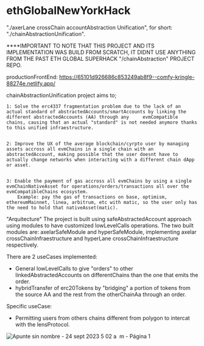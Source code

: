 # ethGlobalNewYorkHack
"./axerLane crossChain accountAbstraction Unification", for short: "./chainAbstractionUnification".

****IMPORTANT TO NOTE THAT THIS PROJECT AND ITS IMPLEMENTATION WAS BUILD FROM SCRATCH, IT DIDNT USE ANYTHING FROM THE PAST ETH GLOBAL SUPERHACK "/chainAbstraction" PROJECT REPO.

productionFrontEnd:           https://65101d926686c853249ab8f9--comfy-kringle-88274e.netlify.app/

chainAbstractionUnification project aims to; 
    
    
    1: Solve the erc4337 fragmentation problem due to the lack of an actual standard of abstractedAccounts/smartAccounts by linking the different abstractedAccounts (AA) through any     evmCompatible chains, causing that an actual "standard" is not needed anymore thanks to this unified infraestructure.
    
    
    2: Improve the UX of the average blockchain/cyrpto user by managing assets accross all evmChains in a single chain with an abstractedAccount, making possible that the user doesnt have to actually change networks when interacting with a different chain dApp or asset.
    
    
    3: Enable the payment of gas accross all evmChains by using a single evmChainNativeAsset for operations/orders/transactions all over the evmCompatibleChains ecosystem.
        Example: pay the gas of transactions on base, optimism, ethereumMainnet, linea, arbitrum, etc with matic, so the user only has the need to hold that nativeAsset(matic).

"Arquitecture"
The project is built using safeAbstractedAccount approach using modules to have customized lowLevelCalls operations.
The two built modules are: axelarSafeModule and hyperSafeModule, implementing axelar crossChainInfraestructure and hyperLane crossChainInfraestructure respectively.

There are 2 useCases implemented:
- General lowLevelCalls to give "orders" to other linkedAbstractedAccounts on differentChains than the one that emits the order.
- hybridTransfer of erc20Tokens by "bridging" a portion of tokens from the source AA and the rest from the otherChainAa through an order.

Specific useCase:
- Permitting users from others chains different from polygon to intercat with the lensProtocol.


![Apunte sin nombre - 24 sept 2023 5 02 a  m  - Página 1](https://github.com/Kanoopz/ethGlobalNewYorkHack/assets/43384993/5e2bf4d8-66e8-4ead-8617-06aab9647867)



  
